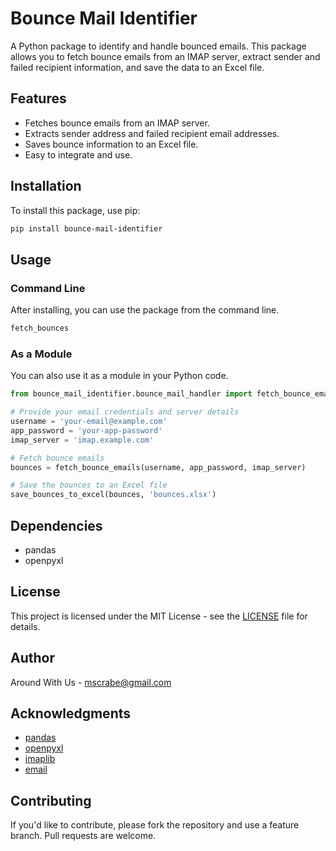 
# Bounce Mail Identifier

A Python package to identify and handle bounced emails. This package allows you to fetch bounce emails from an IMAP server, extract sender and failed recipient information, and save the data to an Excel file.

## Features

- Fetches bounce emails from an IMAP server.
- Extracts sender address and failed recipient email addresses.
- Saves bounce information to an Excel file.
- Easy to integrate and use.

## Installation

To install this package, use pip:

```sh
pip install bounce-mail-identifier
```

## Usage

### Command Line

After installing, you can use the package from the command line.

```sh
fetch_bounces
```

### As a Module

You can also use it as a module in your Python code.

```python
from bounce_mail_identifier.bounce_mail_handler import fetch_bounce_emails, save_bounces_to_excel

# Provide your email credentials and server details
username = 'your-email@example.com'
app_password = 'your-app-password'
imap_server = 'imap.example.com'

# Fetch bounce emails
bounces = fetch_bounce_emails(username, app_password, imap_server)

# Save the bounces to an Excel file
save_bounces_to_excel(bounces, 'bounces.xlsx')
```

## Dependencies

- pandas
- openpyxl

## License

This project is licensed under the MIT License - see the [LICENSE](LICENSE) file for details.

## Author

Around With Us - [mscrabe@gmail.com](mailto:mscrabe@gmail.com)

## Acknowledgments

- [pandas](https://pandas.pydata.org/)
- [openpyxl](https://openpyxl.readthedocs.io/)
- [imaplib](https://docs.python.org/3/library/imaplib.html)
- [email](https://docs.python.org/3/library/email.html)

## Contributing

If you'd like to contribute, please fork the repository and use a feature branch. Pull requests are welcome.
